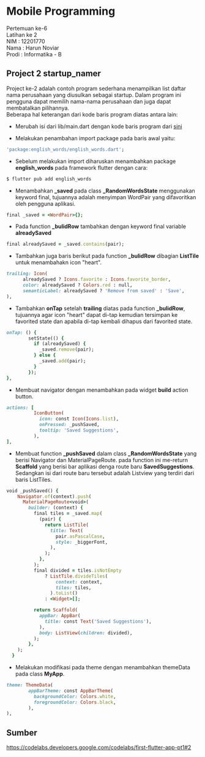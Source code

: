 # Mobile Programming

Pertemuan ke-6 </br>
Latihan ke 2 </br>
NIM : 12201770 </br>
Nama : Harun Noviar </br>
Prodi : Informatika - B

## Project 2 startup_namer

Project ke-2 adalah contoh program sederhana menampilkan list daftar nama perusahaan yang diusulkan sebagai startup. Dalam program ini pengguna dapat memilih nama-nama perusahaan dan juga dapat membatalkan pilihannya. </br>
Beberapa hal keterangan dari kode baris program diatas antara lain:

- Merubah isi dari lib/main.dart dengan kode baris program dari [sini](https://github.com/flutter/codelabs/blob/master/startup_namer/step4_infinite_list/lib/main.dart)

- Melakukan penambahan import package pada baris awal yaitu:

```ruby
'package:english_words/english_words.dart';
```

- Sebelum melakukan import diharuskan menambahkan package <b>english_words</b> pada framework flutter dengan cara:

```ruby
$ flutter pub add english_words
```

- Menambahkan <b>\_saved</b> pada class <b>\_RandomWordsState</b> menggunakan keyword final, tujuannya adalah menyimpan WordPair yang difavoritkan oleh pengguna aplikasi.

```ruby
final _saved = <WordPair>{};
```

- Pada function <b>\_bulidRow</b> tambahkan dengan keyword final variable <b>alreadySaved</b>

```ruby
final alreadySaved = _saved.contains(pair);
```

- Tambahkan juga baris berikut pada function <b>\_bulidRow</b> dibagian <b>ListTile</b> untuk menambahakn icon "heart".

```ruby
trailing: Icon(
      alreadySaved ? Icons.favorite : Icons.favorite_border,
      color: alreadySaved ? Colors.red : null,
      semanticLabel: alreadySaved ? 'Remove from saved' : 'Save',
),
```

- Tambahkan <b>onTap</b> setelah <b>trailing</b> diatas pada function <b>\_bulidRow</b>, tujuannya agar icon "heart" dapat di-tap kemudian tersimpan ke favorited state dan apabila di-tap kembali dihapus dari favorited state.

```ruby
onTap: () {
        setState(() {
          if (alreadySaved) {
            _saved.remove(pair);
          } else {
            _saved.add(pair);
          }
        });
},
```

- Membuat navigator dengan menambahkan pada widget <b>build</b> action button.

```ruby
actions: [
          IconButton(
            icon: const Icon(Icons.list),
            onPressed: _pushSaved,
            tooltip: 'Saved Suggestions',
          ),
],
```

- Membuat function <b>\_pushSaved</b> dalam class <b>\_RandomWordsState</b> yang berisi Navigator dan MaterialPageRoute. pada function ini me-return <b>Scaffold</b> yang berisi bar aplikasi denga route baru <b>SavedSuggestions</b>. Sedangkan isi dari route baru tersebut adalah Listview yang terdiri dari baris ListTiles.

```ruby
void _pushSaved() {
    Navigator.of(context).push(
      MaterialPageRoute<void>(
        builder: (context) {
          final tiles = _saved.map(
            (pair) {
              return ListTile(
                title: Text(
                  pair.asPascalCase,
                  style: _biggerFont,
                ),
              );
            },
          );
          final divided = tiles.isNotEmpty
              ? ListTile.divideTiles(
                  context: context,
                  tiles: tiles,
                ).toList()
              : <Widget>[];

          return Scaffold(
            appBar: AppBar(
              title: const Text('Saved Suggestions'),
            ),
            body: ListView(children: divided),
          );
        },
    );
  }
```

- Melakukan modifikasi pada theme dengan menambahkan themeData pada class <b>MyApp</b>.

```ruby
theme: ThemeData(
        appBarTheme: const AppBarTheme(
          backgroundColor: Colors.white,
          foregroundColor: Colors.black,
        ),
),
```

## Sumber

https://codelabs.developers.google.com/codelabs/first-flutter-app-pt1#2

